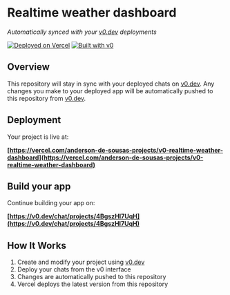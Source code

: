 # Realtime weather dashboard

*Automatically synced with your [v0.dev](https://v0.dev) deployments*

[![Deployed on Vercel](https://img.shields.io/badge/Deployed%20on-Vercel-black?style=for-the-badge&logo=vercel)](https://vercel.com/anderson-de-sousas-projects/v0-realtime-weather-dashboard)
[![Built with v0](https://img.shields.io/badge/Built%20with-v0.dev-black?style=for-the-badge)](https://v0.dev/chat/projects/4BgszHI7UqH)

## Overview

This repository will stay in sync with your deployed chats on [v0.dev](https://v0.dev).
Any changes you make to your deployed app will be automatically pushed to this repository from [v0.dev](https://v0.dev).

## Deployment

Your project is live at:

**[https://vercel.com/anderson-de-sousas-projects/v0-realtime-weather-dashboard](https://vercel.com/anderson-de-sousas-projects/v0-realtime-weather-dashboard)**

## Build your app

Continue building your app on:

**[https://v0.dev/chat/projects/4BgszHI7UqH](https://v0.dev/chat/projects/4BgszHI7UqH)**

## How It Works

1. Create and modify your project using [v0.dev](https://v0.dev)
2. Deploy your chats from the v0 interface
3. Changes are automatically pushed to this repository
4. Vercel deploys the latest version from this repository
